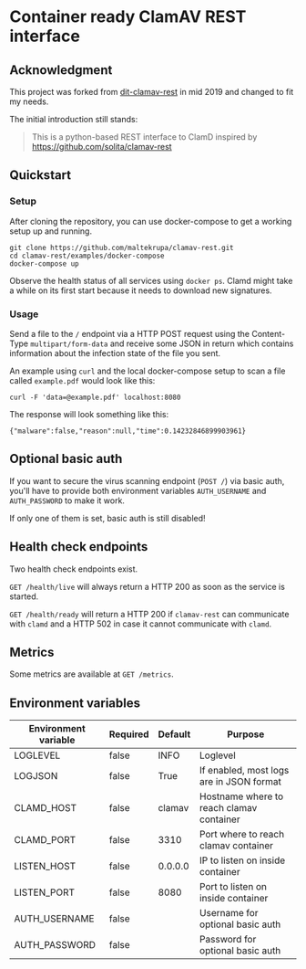 # Container ready ClamAV REST interface

## Acknowledgment

This project was forked from [dit-clamav-rest](https://github.com/uktrade/dit-clamav-rest)
in mid 2019 and changed to fit my needs.

The initial introduction still stands:

> This is a python-based REST interface to ClamD inspired by https://github.com/solita/clamav-rest

## Quickstart

### Setup

After cloning the repository, you can use docker-compose to get a
working setup up and running.

```
git clone https://github.com/maltekrupa/clamav-rest.git
cd clamav-rest/examples/docker-compose
docker-compose up
```

Observe the health status of all services using `docker ps`. Clamd might take a
while on its first start because it needs to download new signatures.

### Usage

Send a file to the `/` endpoint via a HTTP POST request using the Content-Type
`multipart/form-data` and receive some JSON in return which contains information
about the infection state of the file you sent.

An example using `curl` and the local docker-compose setup to scan a file called
`example.pdf` would look like this:

```
curl -F 'data=@example.pdf' localhost:8080
```

The response will look something like this:

```
{"malware":false,"reason":null,"time":0.14232846899903961}
```

## Optional basic auth

If you want to secure the virus scanning endpoint (`POST /`) via basic
auth, you'll have to provide both environment variables `AUTH_USERNAME` and
`AUTH_PASSWORD` to make it work.

If only one of them is set, basic auth is still disabled!

## Health check endpoints

Two health check endpoints exist.

`GET /health/live` will always return a HTTP 200 as soon as the service is started.

`GET /health/ready` will return a HTTP 200 if `clamav-rest` can communicate with
`clamd` and a HTTP 502 in case it cannot communicate with `clamd`.

## Metrics

Some metrics are available at `GET /metrics`.

## Environment variables

| Environment variable | Required | Default | Purpose |
| -------------------- | -------- | ------- | ------- |
| LOGLEVEL             | false    | INFO    | Loglevel |
| LOGJSON              | false    | True    | If enabled, most logs are in JSON format |
| CLAMD_HOST           | false    | clamav  | Hostname where to reach clamav container |
| CLAMD_PORT           | false    | 3310    | Port where to reach clamav container |
| LISTEN_HOST          | false    | 0.0.0.0 | IP to listen on inside container |
| LISTEN_PORT          | false    | 8080    | Port to listen on inside container |
| AUTH_USERNAME        | false    |         | Username for optional basic auth |
| AUTH_PASSWORD        | false    |         | Password for optional basic auth |
